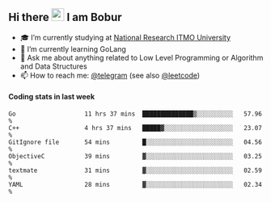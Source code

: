## Hi there <img src="https://media.giphy.com/media/hvRJCLFzcasrR4ia7z/giphy.gif" width="25px"> I am Bobur

- :mortar_board: I’m currently studying at [National Research ITMO University](https://itmo.ru/)
- :seedling: I’m currently learning GoLang
- :speech_balloon: Ask me about anything related to Low Level Programming or Algorithm and Data Structures
- :mailbox: How to reach me: [@telegram](https://t.me/bobur_zakirov) (see also [@leetcode](https://leetcode.com/insanis/))      

#### Coding stats in last week

<!--START_SECTION:waka-->

```text
Go                   11 hrs 37 mins  ██████████████▒░░░░░░░░░░   57.96 %
C++                  4 hrs 37 mins   █████▓░░░░░░░░░░░░░░░░░░░   23.07 %
GitIgnore file       54 mins         █░░░░░░░░░░░░░░░░░░░░░░░░   04.56 %
ObjectiveC           39 mins         ▓░░░░░░░░░░░░░░░░░░░░░░░░   03.25 %
textmate             31 mins         ▓░░░░░░░░░░░░░░░░░░░░░░░░   02.59 %
YAML                 28 mins         ▓░░░░░░░░░░░░░░░░░░░░░░░░   02.34 %
```

<!--END_SECTION:waka-->
